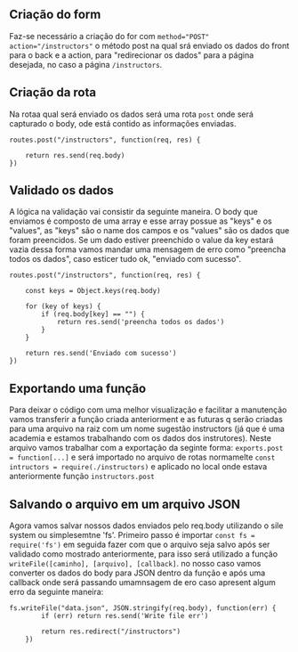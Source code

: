 ## Criação do form

Faz-se necessário a criação do for com `method="POST" action="/instructors"` o método post na qual srá enviado os dados do front para o back e a action, para "redirecionar os dados" para a página desejada, no caso a página `/instructors`.

## Criação da rota

Na rotaa qual será enviado os dados será uma rota `post` onde será capturado o body, ode está contido as informações enviadas.
```
routes.post("/instructors", function(req, res) {

    return res.send(req.body)
})
```

## Validado os dados

A lógica na validação vai consistir da seguinte maneira. O body que enviamos é composto de uma array e esse array possue as "keys" e os "values", as "keys" são o name dos campos e os "values" são os dados que foram preencidos. Se um dado estiver preenchido o value da key estará vazia dessa forma vamos mandar uma mensagem de erro como "preencha todos os dados", caso esticer tudo ok, "enviado com sucesso".
```
routes.post("/instructors", function(req, res) {

    const keys = Object.keys(req.body)

    for (key of keys) {
        if (req.body[key] == "") {
            return res.send('preencha todos os dados')
        }
    }
    
    return res.send('Enviado com sucesso')
})
```

## Exportando uma função

Para deixar o código com uma melhor visualização e facilitar a manutenção vamos transferir a função criada anteriorment e as futuras q serão criadas para uma arquivo na  raiz com um nome sugestão instructors (já que é uma academia e estamos trabalhando com os dados dos instrutores).
Neste arquivo vamos trabalhar com a exportação da seginte forma: `exports.post = function[...]` e será importado no arquivo de rotas normamelte `const intructors = require(./instructors)` e aplicado no local onde estava anteriormente  função `instructors.post`  

## Salvando o arquivo em um arquivo JSON

Agora vamos salvar nossos dados enviados pelo req.body utilizando o sile system ou simplesemtne 'fs'. Primeiro passo é importar `const fs = require('fs')` em seguida fazer com que o arquivo seja salvo após ser validado como mostrado anteriormente, para isso será utilizado a função `writeFile([caminho], [arquivo], [callback]`. no nosso caso vamos converter os dados do body para JSON dentro da função e após uma callback onde será passando umamnsagem de ero caso apresent algum erro da seguinte maneira:
```
fs.writeFile("data.json", JSON.stringify(req.body), function(err) {
        if (err) return res.send('Write file err')

        return res.redirect("/instructors")
    })
```